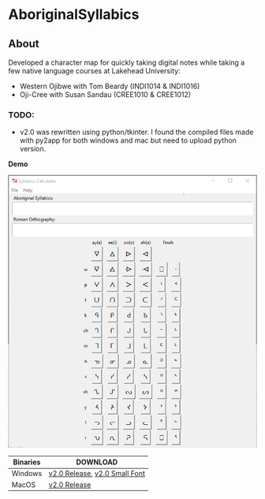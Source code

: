 # AboriginalSyllabics

**About**
---
Developed a character map for quickly taking digital notes while taking a few native language courses at Lakehead University:
* Western Ojibwe with Tom Beardy (INDI1014 & INDI1016)
* Oji-Cree with Susan Sandau (CREE1010 & CREE1012)

### TODO:
* v2.0 was rewritten using python/tkinter. I found the compiled files made with py2app for both windows and mac but need to upload python version.

**Demo**

![GIF demo](img/v2.gif)

| Binaries | DOWNLOAD                         |
| ---------| ---------------------------------|
| Windows  | [v2.0 Release](https://github.com/xslim24x/AboriginalSyllabics/raw/main/syllabics_v2.0.exe), [v2.0 Small Font](https://github.com/xslim24x/AboriginalSyllabics/raw/main/syllabics_small_v2.0.exe) |
| MacOS    | [v2.0 Release](https://github.com/xslim24x/AboriginalSyllabics/raw/main/syllabicsmac_v2.0.app.zip) |
